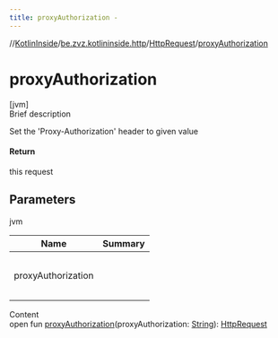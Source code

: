 ```yaml
---
title: proxyAuthorization -
---
```

//[KotlinInside](../../index.md)/[be.zvz.kotlininside.http](../index.md)/[HttpRequest](index.md)/[proxyAuthorization](proxy-authorization.md)



# proxyAuthorization  
[jvm]  
Brief description  


Set the 'Proxy-Authorization' header to given value



#### Return  


this request



## Parameters  
  
jvm  
  
|  Name|  Summary| 
|---|---|
| proxyAuthorization| <br><br><br><br>
  
  
Content  
open fun [proxyAuthorization](proxy-authorization.md)(proxyAuthorization: [String](https://docs.oracle.com/javase/7/docs/api/java/lang/String.html)): [HttpRequest](index.md)  



